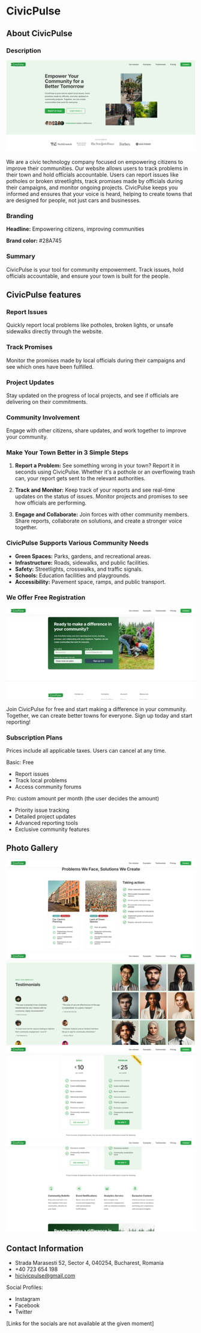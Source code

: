 # CivicPulse

## About CivicPulse

### Description

![CivicPulse Website](./images/current/CivicPulseWebsite.png)

We are a civic technology company focused on empowering citizens to improve their communities. Our website allows users to track problems in their town and hold officials accountable. Users can report issues like potholes or broken streetlights, track promises made by officials during their campaigns, and monitor ongoing projects. CivicPulse keeps you informed and ensures that your voice is heard, helping to create towns that are designed for people, not just cars and businesses.

### Branding

**Headline:** Empowering citizens, improving communities

**Brand color:** #28A745

### Summary

CivicPulse is your tool for community empowerment. Track issues, hold officials accountable, and ensure your town is built for the people.

## CivicPulse features

### Report Issues

Quickly report local problems like potholes, broken lights, or unsafe sidewalks directly through the website.

### Track Promises

Monitor the promises made by local officials during their campaigns and see which ones have been fulfilled.

### Project Updates

Stay updated on the progress of local projects, and see if officials are delivering on their commitments.

### Community Involvement

Engage with other citizens, share updates, and work together to improve your community.

### Make Your Town Better in 3 Simple Steps

1. **Report a Problem:** See something wrong in your town? Report it in seconds using CivicPulse. Whether it's a pothole or an overflowing trash can, your report gets sent to the relevant authorities.

2. **Track and Monitor:** Keep track of your reports and see real-time updates on the status of issues. Monitor projects and promises to see how officials are performing.

3. **Engage and Collaborate:** Join forces with other community members. Share reports, collaborate on solutions, and create a stronger voice together.

### CivicPulse Supports Various Community Needs

- **Green Spaces:** Parks, gardens, and recreational areas.
- **Infrastructure:** Roads, sidewalks, and public facilities.
- **Safety:** Streetlights, crosswalks, and traffic signals.
- **Schools:** Education facilities and playgrounds.
- **Accessibility:** Pavement space, ramps, and public transport.

### We Offer Free Registration

![Registration Form](./images/current/Registration.png)

Join CivicPulse for free and start making a difference in your community. Together, we can create better towns for everyone. Sign up today and start reporting!

### Subscription Plans

Prices include all applicable taxes. Users can cancel at any time.

Basic: Free

- Report issues
- Track local problems
- Access community forums

Pro: custom amount per month (the user decides the amount)

- Priority issue tracking
- Detailed project updates
- Advanced reporting tools
- Exclusive community features

## Photo Gallery

![Examples Section](./images/current/CivicPulseWebsite_Gallery_1.png)
![Testimonials Section](./images/current/CivicPulseWebsite_Gallery_2.png)
![Price Plans Section](./images/current/CivicPulseWebsite_Gallery_3.png)
![Features Section](./images/current/CivicPulseWebsite_Gallery_4.png)

## Contact Information

- Strada Marasesti 52, Sector 4, 040254, Bucharest, Romania
- +40 723 654 198
- hicivicpulse@gmail.com

Social Profiles:

- Instagram
- Facebook
- Twitter

[Links for the socials are not available at the given moment]
